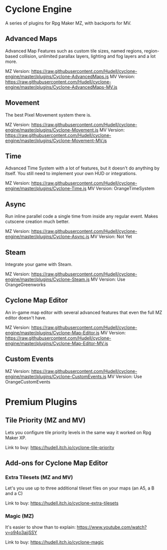 # Cyclone Engine

A series of plugins for Rpg Maker MZ, with backports for MV.

## Advanced Maps

Advanced Map Features such as custom tile sizes, named regions, region-based collision, unlimited parallax layers, lighting and fog layers and a lot more.

MZ Version: https://raw.githubusercontent.com/Hudell/cyclone-engine/master/plugins/Cyclone-AdvancedMaps.js
MV Version: https://raw.githubusercontent.com/Hudell/cyclone-engine/master/plugins/Cyclone-AdvancedMaps-MV.js

## Movement

The best Pixel Movement system there is.

MZ Version: https://raw.githubusercontent.com/Hudell/cyclone-engine/master/plugins/Cyclone-Movement.js
MV Version: https://raw.githubusercontent.com/Hudell/cyclone-engine/master/plugins/Cyclone-Movement-MV.js

## Time

Advanced Time System with a lot of features, but it doesn't do anything by itself. You still need to implement your own HUD or integrations.

MZ Version: https://raw.githubusercontent.com/Hudell/cyclone-engine/master/plugins/Cyclone-Time.js
MV Version: OrangeTimeSystem

## Async

Run inline parallel code a single time from inside any regular event. Makes cutscene creation much better.

MZ Version: https://raw.githubusercontent.com/Hudell/cyclone-engine/master/plugins/Cyclone-Async.js
MV Version: Not Yet

## Steam

Integrate your game with Steam.

MZ Version: https://raw.githubusercontent.com/Hudell/cyclone-engine/master/plugins/Cyclone-Steam.js
MV Version: Use OrangeGreenworks

## Cyclone Map Editor

An in-game map editor with several advanced features that even the full MZ editor doesn't have.

MZ Version: https://raw.githubusercontent.com/Hudell/cyclone-engine/master/plugins/Cyclone-Map-Editor.js
MV Version: https://raw.githubusercontent.com/Hudell/cyclone-engine/master/plugins/Cyclone-Map-Editor-MV.js

## Custom Events

MZ Version: https://raw.githubusercontent.com/Hudell/cyclone-engine/master/plugins/Cyclone-CustomEvents.js
MV Version: Use OrangeCustomEvents

# Premium Plugins

## Tile Priority (MZ and MV)

Lets you configure tile priority levels in the same way it worked on Rpg Maker XP.

Link to buy:
https://hudell.itch.io/cyclone-tile-priority

## Add-ons for Cyclone Map Editor

### Extra Tilesets (MZ and MV)

Let's you use up to three additional tileset files on your maps (an A5, a B and a C)

Link to buy:
https://hudell.itch.io/cyclone-extra-tilesets

### Magic (MZ)

It's easier to show than to explain:
https://www.youtube.com/watch?v=o94o3ajjSSY

Link to buy: 
https://hudell.itch.io/cyclone-magic